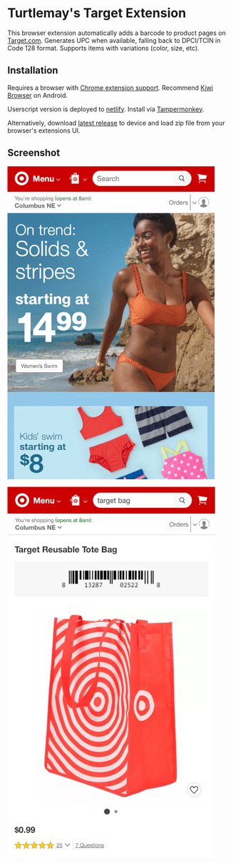 # Turtlemay's Target Extension

This browser extension automatically adds a barcode to product pages on [Target.com](https://target.com). Generates UPC when available, falling back to DPCI/TCIN in Code 128 format. Supports items with variations (color, size, etc).

## Installation

Requires a browser with [Chrome extension support](https://developer.chrome.com/docs/multidevice/faq/#does-chrome-for-android-support-apps-and-extensions). Recommend [Kiwi Browser](https://play.google.com/store/apps/details?id=com.kiwibrowser.browser) on Android.

Userscript version is deployed to [netlify](https://turtlemay-target-web.netlify.app/turtlemay-target.user.js). Install via [Tampermonkey](https://www.tampermonkey.net/).

Alternatively, download [latest release](https://github.com/turtlemay-target/turtlemay-target/releases) to device and load zip file from your browser's extensions UI.

## Screenshot

![](/capture.gif)

![screenshot](/screenshot.png)

